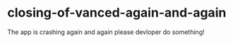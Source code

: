 # closing-of-vanced-again-and-again
The app is crashing again and again please devloper do something!
